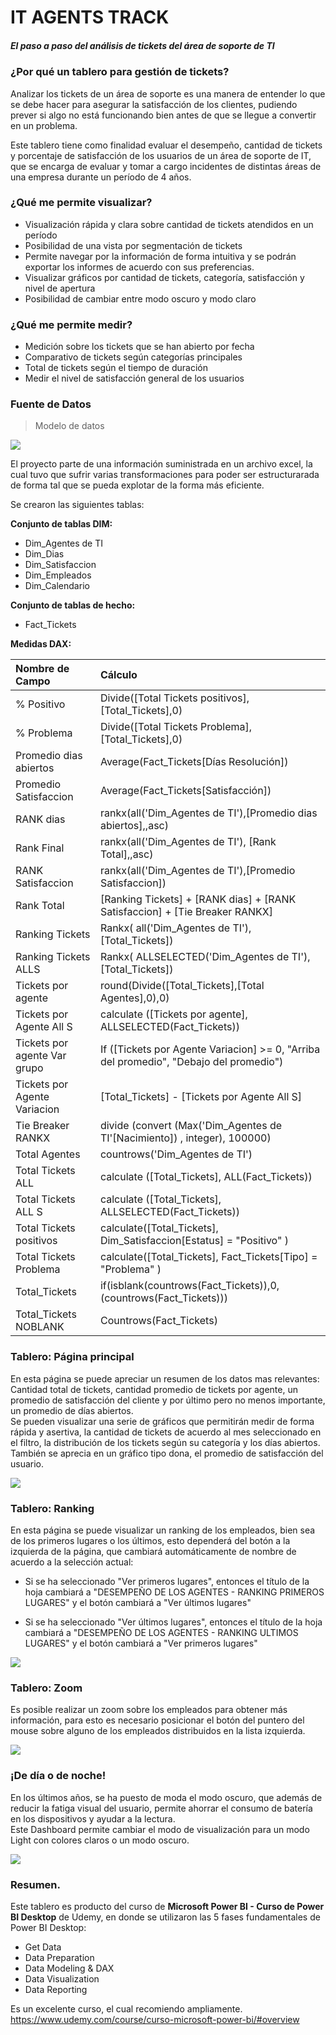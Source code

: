 # IT AGENTS TRACK

##### El paso a paso del análisis de tickets del área de soporte de TI

### ¿Por qué un tablero para gestión de tickets?

Analizar los tickets de un área de soporte es una manera de entender lo que se debe hacer para asegurar la satisfacción de los clientes, pudiendo prever si algo no está funcionando bien antes de que se llegue a convertir en un problema.

Este tablero tiene como finalidad evaluar el desempeño, cantidad de tickets y porcentaje de satisfacción de los usuarios de un área de soporte de IT, que se encarga de evaluar y tomar a cargo incidentes de distintas áreas de una empresa durante un período de 4 años.

### ¿Qué me permite visualizar?

- Visualización rápida y clara sobre cantidad de tickets atendidos en un período
- Posibilidad de una vista por segmentación de tickets
- Permite navegar por la información de forma intuitiva y se podrán exportar los informes de acuerdo con sus preferencias.
- Visualizar gráficos por cantidad de tickets, categoría, satisfacción y nivel de apertura
- Posibilidad de cambiar entre modo oscuro y modo claro


### ¿Qué me permite medir?
- Medición sobre los tickets que se han abierto por fecha 
- Comparativo de tickets según categorías principales
- Total de tickets según el tiempo de duración
- Medir el nivel de satisfacción general de los usuarios


### Fuente de Datos

> Modelo de datos

![](https://github.com/esmartdie/Multimedia/blob/main/IMAGES/ITAgentsDashboard/BBDD.jpg)

El proyecto parte de una información suministrada en un archivo excel,  la cual tuvo que sufrir varias transformaciones para poder ser estructurarada de forma tal que se pueda explotar de la forma más eficiente.

Se crearon las siguientes tablas:

**Conjunto de tablas DIM:**
- Dim_Agentes de TI
- Dim_Dias
- Dim_Satisfaccion
- Dim_Empleados
- Dim_Calendario  


**Conjunto de tablas de hecho:**
- Fact_Tickets



**Medidas DAX:**

| Nombre de Campo  | Cálculo |
| :------------ | :------------|
|% Positivo | Divide([Total Tickets positivos],[Total_Tickets],0)|
|% Problema | Divide([Total Tickets Problema],[Total_Tickets],0)|
|Promedio dias abiertos | Average(Fact_Tickets[Días Resolución])|
|Promedio Satisfaccion |Average(Fact_Tickets[Satisfacción])|
|RANK dias |rankx(all('Dim_Agentes de TI'),[Promedio dias abiertos],,asc)|
|Rank Final |rankx(all('Dim_Agentes de TI'), [Rank Total],,asc)|
|RANK Satisfaccion | rankx(all('Dim_Agentes de TI'),[Promedio Satisfaccion])|
|Rank Total |[Ranking Tickets] + [RANK dias] + [RANK Satisfaccion] + [Tie Breaker RANKX]|
|Ranking Tickets |Rankx( all('Dim_Agentes de TI'), [Total_Tickets])|
|Ranking Tickets ALLS | Rankx( ALLSELECTED('Dim_Agentes de TI'), [Total_Tickets])|
|Tickets por agente | round(Divide([Total_Tickets],[Total Agentes],0),0)|
|Tickets por Agente All S | calculate ([Tickets por agente], ALLSELECTED(Fact_Tickets))|
|Tickets por agente Var grupo | If ([Tickets por Agente Variacion] >= 0, "Arriba del promedio", "Debajo del promedio")|
|Tickets por Agente Variacion |[Total_Tickets] - [Tickets por Agente All S]|
|Tie Breaker RANKX | divide (convert (Max('Dim_Agentes de TI'[Nacimiento]) , integer), 100000)|
|Total Agentes | countrows('Dim_Agentes de TI')|
|Total Tickets ALL |calculate ([Total_Tickets], ALL(Fact_Tickets))|
|Total Tickets ALL S |calculate ([Total_Tickets], ALLSELECTED(Fact_Tickets))|
|Total Tickets positivos | calculate([Total_Tickets], Dim_Satisfaccion[Estatus] = "Positivo" )|
|Total Tickets Problema | calculate([Total_Tickets], Fact_Tickets[Tipo] = "Problema" )|
|Total_Tickets | if(isblank(countrows(Fact_Tickets)),0,(countrows(Fact_Tickets)))|
|Total_Tickets NOBLANK | Countrows(Fact_Tickets)|

### Tablero: Página principal

En esta página se puede apreciar un resumen de los datos mas relevantes: Cantidad total de tickets, cantidad promedio de tickets por agente, un promedio de satisfacción del cliente y por último pero no menos importante, un promedio de días abiertos.  
Se pueden visualizar una serie de gráficos que permitirán medir de forma rápida y asertiva, la cantidad de tickets de acuerdo al mes seleccionado en el filtro, la distribución de los tickets según su categoría y los días abiertos.  
También se aprecia en un gráfico tipo dona, el promedio de satisfacción del usuario.

![](https://github.com/esmartdie/Multimedia/blob/main/IMAGES/ITAgentsDashboard/MainPage.jpg)

### Tablero: Ranking

En esta página se puede visualizar un ranking de los empleados, bien sea de los primeros lugares o los últimos, esto dependerá del botón a la izquierda de la página, que cambiará automáticamente de nombre de acuerdo a la selección actual:  
- Si se ha seleccionado "Ver primeros lugares", entonces el título de la hoja cambiará a "DESEMPEÑO DE LOS AGENTES - RANKING PRIMEROS LUGARES" y el botón cambiará a "Ver últimos lugares"  

- Si se ha seleccionado "Ver últimos lugares", entonces el título de la hoja cambiará a "DESEMPEÑO DE LOS AGENTES - RANKING ULTIMOS LUGARES" y el botón cambiará a "Ver primeros lugares"  

![](https://github.com/esmartdie/Multimedia/blob/main/IMAGES/ITAgentsDashboard/RankingDetail.jpg)

### Tablero: Zoom

Es posible realizar un zoom sobre los empleados para obtener más información, para esto es necesario posicionar el botón del puntero del mouse sobre alguno de los empleados distribuidos en la lista izquierda.  

![](https://github.com/esmartdie/Multimedia/blob/main/IMAGES/ITAgentsDashboard/EmployeeDet.jpg)

### ¡De día o de noche!

En los últimos años, se ha puesto de moda el modo oscuro, que además de reducir la fatiga visual del usuario, permite ahorrar el consumo de batería en los dispositivos y ayudar a la lectura.  
Este Dashboard permite cambiar el modo de visualización para un modo Light con colores claros o un modo oscuro.  

![](https://github.com/esmartdie/Multimedia/blob/main/IMAGES/ITAgentsDashboard/DarkPage.jpg)


### Resumen.

Este tablero es producto del curso de **Microsoft Power BI - Curso de Power BI Desktop** de Udemy, en donde se utilizaron las 5 fases fundamentales de Power BI Desktop:  

- Get Data
- Data Preparation
- Data Modeling & DAX
- Data Visualization
- Data Reporting

Es un excelente curso, el cual recomiendo ampliamente.
https://www.udemy.com/course/curso-microsoft-power-bi/#overview

